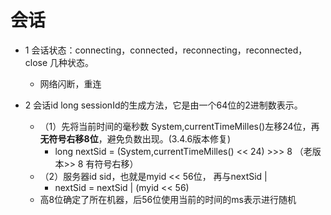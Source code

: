 # 会话
- 1 会话状态：connecting，connected，reconnecting，reconnected，close 几种状态。
    - 网络闪断，重连
    
- 2 会话id  long sessionId的生成方法，它是由一个64位的2进制数表示。
    - （1）先将当前时间的毫秒数 System,currentTimeMilles()左移24位，再**无符号右移8位**，避免负数出现。(3.4.6版本修复)
        - long nextSid = (System,currentTimeMilles() << 24) >>> 8  （老版本>> 8 有符号右移）
    - （2）服务器id sid，也就是myid << 56位， 再与nextSid |
        - nextSid = nextSid | (myid << 56)
    - 高8位确定了所在机器，后56位使用当前的时间的ms表示进行随机